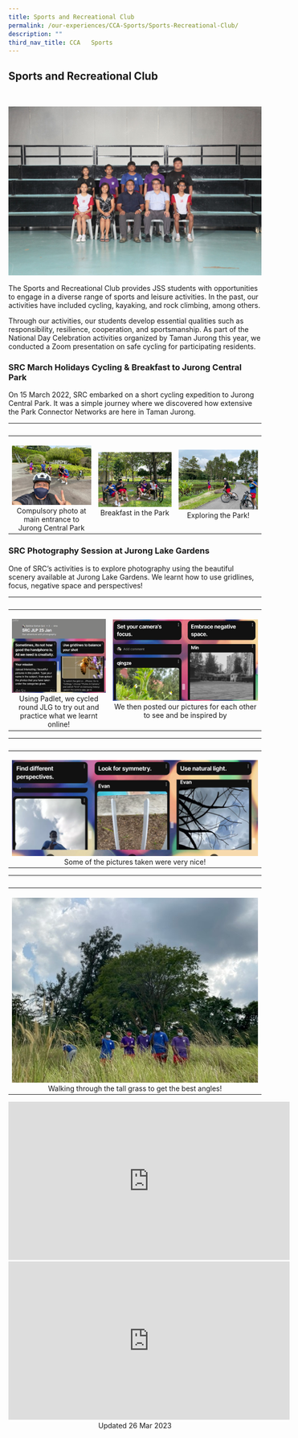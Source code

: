 ```yaml
---
title: Sports and Recreational Club
permalink: /our-experiences/CCA-Sports/Sports-Recreational-Club/
description: ""
third_nav_title: CCA   Sports
---
```

## Sports and Recreational Club
<br>

![](/images/JSS1%20-%20Sports%20and%20Recreational%20Club.jpg)

The Sports and Recreational Club provides JSS students with opportunities to engage in a diverse range of sports and leisure activities. In the past, our activities have included cycling, kayaking, and rock climbing, among others.

Through our activities, our students develop essential qualities such as responsibility, resilience, cooperation, and sportsmanship. As part of the National Day Celebration activities organized by Taman Jurong this year, we conducted a Zoom presentation on safe cycling for participating residents.

### SRC March Holidays Cycling & Breakfast to Jurong Central Park


On 15 March 2022, SRC embarked on a short cycling expedition to Jurong Central Park. It was a simple journey where we discovered how extensive the Park Connector Networks are here in Taman Jurong.


|   |   |    |   
|---|---|---|    
| ![](/images/JSS2-Compulsory%20photo%20at%20main%20entrance%20to%20Jurong%20Central%20Park.png)<center>Compulsory photo at main entrance to Jurong Central Park</center> | ![](/images/JSS3%20-Breakfast%20in%20the%20Park.png)<center>Breakfast in the Park</center> | ![](/images/JSS4-Exploring%20the%20Park.png) <center>Exploring the Park!</center> |

### SRC Photography Session at Jurong Lake Gardens


One of SRC’s activities is to explore photography using the beautiful scenery available at Jurong Lake Gardens. We learnt how to use gridlines, focus, negative space and perspectives!

|   |   |  
|---|---|  
| ![](/images/JSS5%20Using%20Padlet%20we%20cycled%20round%20JLG%20to%20try%20out%20and%20practice%20what%20we%20learnt%20online.png) <center>Using Padlet, we cycled round JLG to try out and practice what we learnt online! </center> | ![](/images/JSS6%20We%20then%20posted%20our%20pictures%20for%20each%20other%20to%20see%20and%20be%20inspired%20by.png) <center>We then posted our pictures for each other to see and be inspired by</center> |

|    |  
|---|  
| ![](/images/JSS7%20Some%20of%20the%20pictures%20taken%20were%20very%20nice.png) <center>  Some of the pictures taken were very nice!</center> | 

|    |  
|---|  
| ![](/images/JSS%208%20Walking%20through%20the%20tall%20grass%20to%20get%20the%20best%20angles.jpg)<center>Walking through the tall grass to get the best angles!</center> |

<iframe width="560" height="315" src="https://www.youtube.com/embed/NpTkNGBxGMM" title="YouTube video player" frameborder="0" allow="accelerometer; autoplay; clipboard-write; encrypted-media; gyroscope; picture-in-picture; web-share" allowfullscreen></iframe>

<iframe width="560" height="315" src="https://www.youtube.com/embed/IcNuZ_pB-QA" title="YouTube video player" frameborder="0" allow="accelerometer; autoplay; clipboard-write; encrypted-media; gyroscope; picture-in-picture; web-share" allowfullscreen></iframe>

<center> Updated 26 Mar 2023 </center>